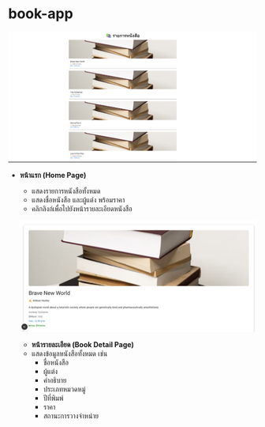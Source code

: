 # book-app
[![หน้าหนังสือทั้งหมด](/public//book01.png)](/public//book01.png)
- **หน้าแรก (Home Page)**
  - แสดงรายการหนังสือทั้งหมด
  - แสดงชื่อหนังสือ และผู้แต่ง พร้อมราคา
  - คลิกลิงก์เพื่อไปยังหน้ารายละเอียดหนังสือ
  
  [![หน้าเข้าหนังสือ](/public//book02.png)](/public//book02.png)
  - **หน้ารายละเอียด (Book Detail Page)**
  - แสดงข้อมูลหนังสือทั้งหมด เช่น
    - ชื่อหนังสือ
    - ผู้แต่ง
    - คำอธิบาย
    - ประเภทหมวดหมู่
    - ปีที่พิมพ์
    - ราคา
    - สถานะการวางจำหน่าย